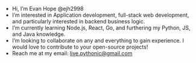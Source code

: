 -  Hi, I’m Evan Hope @ejh2998
-  I’m interested in Application development, full-stack web development, and particularly interested in backend business logic.
-  I’m currently learning Node.js, React, Go, and furthering my Python, JS, and Java knowledge.
-  I’m looking to collaborate on any and everything to gain experience. I would love to contribute to your open-source projects!
-  Reach me at my email: live.pythonic@gmail.com

<!---
ejh2998/ejh2998 is a ✨ special ✨ repository because its `README.md` (this file) appears on your GitHub profile.
You can click the Preview link to take a look at your changes.
--->
